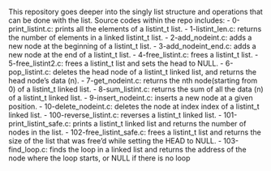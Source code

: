 This repository goes deeper into the singly list structure and operations that can be done with the list.
Source codes within the repo includes:
	- 0-print_listint.c: prints all the elements of a listint_t list.
	- 1-listint_len.c: returns the number of elements in a linked listint_t list.
	- 2-add_nodeint.c: adds a new node at the beginning of a listint_t list.
	- 3-add_nodeint_end.c: adds a new node at the end of a listint_t list.
	- 4-free_listint.c: frees a listint_t list.
	- 5-free_listint2.c: frees a listint_t list and sets the head to NULL.
	- 6-pop_listint.c: deletes the head node of a listint_t linked list, and returns the head node’s data (n).
	- 7-get_nodeint.c: returns the nth node(starting from 0) of a listint_t linked list.
	- 8-sum_listint.c: returns the sum of all the data (n) of a listint_t linked list.
	- 9-insert_nodeint.c: inserts a new node at a given position.
	- 10-delete_nodeint.c: deletes the node at index index of a listint_t linked list.
	- 100-reverse_listint.c: reverses a listint_t linked list.
	- 101-print_listint_safe.c: prints a listint_t linked list and returns the number of nodes in the list.
	- 102-free_listint_safe.c: frees a listint_t list and returns the size of the list that was free’d while setting the HEAD to NULL.
	- 103-find_loop.c: finds the loop in a linked list and returns the address of the node where the loop starts, or NULL if there is no loop
